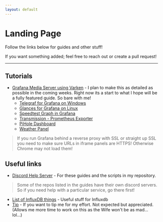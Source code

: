 ```yaml
---
layout: default
---
```


# Landing Page

Follow the links below for guides and other stuff!

If you want something added; feel free to reach out or create a pull request!

-----

## Tutorials

- [Grafana Media Server using Varken](https://alexandzors.github.io/things/grafana) - I plan to make this as detailed as possible in the coming weeks. Right now its a start to what I hope will be a fully featured guide. So bare with me!
  - [Telegraf for Grafana on Windows](https://alexandzors.github.io/things/telegraf)
  - [Glances for Grafana on Linux](https://alexandzors.github.io/things/glances)
  - [Speedtest Graph in Grafana](https://alexandzors.github.io/things/speedtest)
  - [Transmission - Prometheus Exporter](https://alexandzors.github.io/things/transmission)
  - [PiHole Dashboard](https://alexandzors.github.io/things/pihole)
  - [Weather Panel](http://blog.mike-greene.com/adding-weather-to-your-grafana-home-dashboard/)
> If you run Grafana behind a reverse proxy with SSL or straight up SSL you need to make sure URLs in iframe panels are HTTPS! Otherwise Chrome may not load them!

## Useful links

- [Discord Help Server](https://discord.gg/8y6sndR) - For these guides and the scripts in my repository.
>Some of the repos listed in the guides have their own discord servers. So if you need help with a particular service, go there first!
- [List of InfluxDB things](https://github.com/mark-rushakoff/awesome-influxdb) - Useful stuff for Influxdb
- [Tip](https://alexsguardian.net/donate) - If you want to tip me for my effort. Not expected but appreciated. (Allows me more time to work on this as the Wife won't be as mad... lol...)
